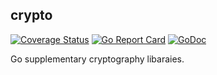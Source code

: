 ## crypto
[![Coverage Status](https://coveralls.io/repos/github.com/xigang/crypto/badge.svg?branch=master)](https://gocover.io/github.com/xigang/crypto)
[![Go Report Card](https://goreportcard.com/badge/github.com/xigang/crypto)](https://goreportcard.com/report/github.com/xigang/crypto)
[![GoDoc](https://godoc.org/github.com/xigang/crypto?status.svg)](https://godoc.org/github.com/xigang/crypto)

Go supplementary cryptography libaraies.

